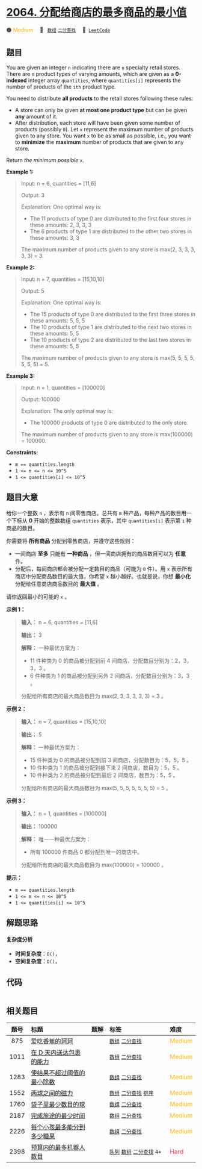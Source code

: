 # [2064. 分配给商店的最多商品的最小值](https://leetcode.com/problems/minimized-maximum-of-products-distributed-to-any-store)

🟠 <font color=#ffb800>Medium</font>&emsp; 🔖&ensp; [`数组`](/leetcode/outline/tag/array.md) [`二分查找`](/leetcode/outline/tag/binary-search.md)&emsp; 🔗&ensp;[`LeetCode`](https://leetcode.com/problems/minimized-maximum-of-products-distributed-to-any-store)

## 题目

You are given an integer `n` indicating there are `n` specialty retail stores.
There are `m` product types of varying amounts, which are given as a
**0-indexed** integer array `quantities`, where `quantities[i]` represents the
number of products of the `ith` product type.

You need to distribute **all products** to the retail stores following these
rules:

  * A store can only be given **at most one product type** but can be given **any** amount of it.
  * After distribution, each store will have been given some number of products (possibly `0`). Let `x` represent the maximum number of products given to any store. You want `x` to be as small as possible, i.e., you want to **minimize** the **maximum** number of products that are given to any store.

Return _the minimum possible_ `x`.



**Example 1:**

> Input: n = 6, quantities = [11,6]
> 
> Output: 3
> 
> Explanation: One optimal way is:
> - The 11 products of type 0 are distributed to the first four stores in these amounts: 2, 3, 3, 3
> - The 6 products of type 1 are distributed to the other two stores in these amounts: 3, 3
> 
> The maximum number of products given to any store is max(2, 3, 3, 3, 3, 3) = 3.

**Example 2:**

> Input: n = 7, quantities = [15,10,10]
> 
> Output: 5
> 
> Explanation: One optimal way is:
> - The 15 products of type 0 are distributed to the first three stores in these amounts: 5, 5, 5
> - The 10 products of type 1 are distributed to the next two stores in these amounts: 5, 5
> - The 10 products of type 2 are distributed to the last two stores in these amounts: 5, 5
> 
> The maximum number of products given to any store is max(5, 5, 5, 5, 5, 5, 5) = 5.

**Example 3:**

> Input: n = 1, quantities = [100000]
> 
> Output: 100000
> 
> Explanation: The only optimal way is:
> - The 100000 products of type 0 are distributed to the only store.
> 
> The maximum number of products given to any store is max(100000) = 100000.

**Constraints:**

  * `m == quantities.length`
  * `1 <= m <= n <= 10^5`
  * `1 <= quantities[i] <= 10^5`


## 题目大意

给你一个整数 `n` ，表示有 `n` 间零售商店。总共有 `m` 种产品，每种产品的数目用一个下标从 **0**  开始的整数数组
`quantities` 表示，其中 `quantities[i]` 表示第 `i` 种商品的数目。

你需要将 **所有商品**  分配到零售商店，并遵守这些规则：

  * 一间商店 **至多**  只能有 **一种商品** ，但一间商店拥有的商品数目可以为 **任意**  件。
  * 分配后，每间商店都会被分配一定数目的商品（可能为 `0` 件）。用 `x` 表示所有商店中分配商品数目的最大值，你希望 `x` 越小越好。也就是说，你想 **最小化**  分配给任意商店商品数目的 **最大值**  。

请你返回最小的可能的 `x` 。



**示例 1：**

> 
> 
> 
> 
> 
> **输入：** n = 6, quantities = [11,6]
> 
> **输出：** 3
> 
> **解释：** 一种最优方案为：
> - 11 件种类为 0 的商品被分配到前 4 间商店，分配数目分别为：2，3，3，3 。
> - 6 件种类为 1 的商品被分配到另外 2 间商店，分配数目分别为：3，3 。
> 
> 分配给所有商店的最大商品数目为 max(2, 3, 3, 3, 3, 3) = 3 。
> 
> 

**示例 2：**

> 
> 
> 
> 
> 
> **输入：** n = 7, quantities = [15,10,10]
> 
> **输出：** 5
> 
> **解释：** 一种最优方案为：
> - 15 件种类为 0 的商品被分配到前 3 间商店，分配数目为：5，5，5 。
> - 10 件种类为 1 的商品被分配到接下来 2 间商店，数目为：5，5 。
> - 10 件种类为 2 的商品被分配到最后 2 间商店，数目为：5，5 。
> 
> 分配给所有商店的最大商品数目为 max(5, 5, 5, 5, 5, 5, 5) = 5 。
> 
> 

**示例 3：**

> 
> 
> 
> 
> 
> **输入：** n = 1, quantities = [100000]
> 
> **输出：** 100000
> 
> **解释：** 唯一一种最优方案为：
> - 所有 100000 件商品 0 都分配到唯一的商店中。
> 
> 分配给所有商店的最大商品数目为 max(100000) = 100000 。
> 
> 



**提示：**

  * `m == quantities.length`
  * `1 <= m <= n <= 10^5`
  * `1 <= quantities[i] <= 10^5`


## 解题思路

#### 复杂度分析

- **时间复杂度**：`O()`，
- **空间复杂度**：`O()`，

## 代码

```javascript

```

## 相关题目

<!-- prettier-ignore -->
| 题号 | 标题 | 题解 | 标签 | 难度 |
| :------: | :------ | :------: | :------ | :------ |
| 875 | [爱吃香蕉的珂珂](https://leetcode.com/problems/koko-eating-bananas) |  |  [`数组`](/leetcode/outline/tag/array.md) [`二分查找`](/leetcode/outline/tag/binary-search.md) | <font color=#ffb800>Medium</font> |
| 1011 | [在 D 天内送达包裹的能力](https://leetcode.com/problems/capacity-to-ship-packages-within-d-days) |  |  [`数组`](/leetcode/outline/tag/array.md) [`二分查找`](/leetcode/outline/tag/binary-search.md) | <font color=#ffb800>Medium</font> |
| 1283 | [使结果不超过阈值的最小除数](https://leetcode.com/problems/find-the-smallest-divisor-given-a-threshold) |  |  [`数组`](/leetcode/outline/tag/array.md) [`二分查找`](/leetcode/outline/tag/binary-search.md) | <font color=#ffb800>Medium</font> |
| 1552 | [两球之间的磁力](https://leetcode.com/problems/magnetic-force-between-two-balls) |  |  [`数组`](/leetcode/outline/tag/array.md) [`二分查找`](/leetcode/outline/tag/binary-search.md) [`排序`](/leetcode/outline/tag/sorting.md) | <font color=#ffb800>Medium</font> |
| 1760 | [袋子里最少数目的球](https://leetcode.com/problems/minimum-limit-of-balls-in-a-bag) |  |  [`数组`](/leetcode/outline/tag/array.md) [`二分查找`](/leetcode/outline/tag/binary-search.md) | <font color=#ffb800>Medium</font> |
| 2187 | [完成旅途的最少时间](https://leetcode.com/problems/minimum-time-to-complete-trips) |  |  [`数组`](/leetcode/outline/tag/array.md) [`二分查找`](/leetcode/outline/tag/binary-search.md) | <font color=#ffb800>Medium</font> |
| 2226 | [每个小孩最多能分到多少糖果](https://leetcode.com/problems/maximum-candies-allocated-to-k-children) |  |  [`数组`](/leetcode/outline/tag/array.md) [`二分查找`](/leetcode/outline/tag/binary-search.md) | <font color=#ffb800>Medium</font> |
| 2398 | [预算内的最多机器人数目](https://leetcode.com/problems/maximum-number-of-robots-within-budget) |  |  [`队列`](/leetcode/outline/tag/queue.md) [`数组`](/leetcode/outline/tag/array.md) [`二分查找`](/leetcode/outline/tag/binary-search.md) `4+` | <font color=#ff334b>Hard</font> |

<style>
.blue {
    background-color: #096dd9;
    padding: 0.25rem 0.5rem;
    margin: 0;
    font-size: 0.85em;
    border-radius: 3px;
    color: white;
    font-weight: 500;
}
table th:first-of-type { width: 10%; }
table th:nth-of-type(2) { width: 35%; }
table th:nth-of-type(3) { width: 10%; }
table th:nth-of-type(4) { width: 35%; }
table th:nth-of-type(5) { width: 10%; }
</style>
